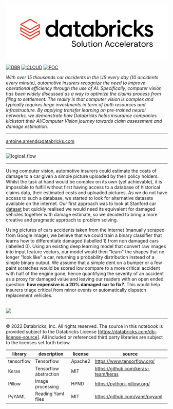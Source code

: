 <img src=https://raw.githubusercontent.com/databricks-industry-solutions/.github/main/profile/solacc_logo.png width="600px">

[![DBR](https://img.shields.io/badge/DBR-10.4ML-red?logo=databricks&style=for-the-badge)](https://docs.databricks.com/release-notes/runtime/10.4ml.html)
[![CLOUD](https://img.shields.io/badge/CLOUD-ALL-blue?logo=googlecloud&style=for-the-badge)](https://databricks.com/try-databricks)
[![POC](https://img.shields.io/badge/POC-5_days-green?style=for-the-badge)](https://databricks.com/try-databricks)


*With over 15 thousands car accidents in the US every day (10 accidents every minute), automotive insurers recognize the need to improve operational efficiency through the use of AI. Specifically, computer vision has been widely discussed as a way to optimize the claims process from filing to settlement. The reality is that computer vision is complex and typically requires large investments in term of both resources and infrastructure. By applying transfer learning on pre-trained neural networks, we demonstrate how Databricks helps insurance companies kickstart their AI/Computer Vision journey towards claim assessment and damage estimation.*

___
<antoine.amend@databricks.com>

___

<img src=https://raw.githubusercontent.com/databricks-industry-solutions/car-classification/main/images/reference_architecture.png alt="logical_flow" width="800">

___ 

Using computer vision, automotive insurers could estimate the costs of damage to a car given a simple picture uploaded by their policy holders. 
Whilst the task at hand would be complex on its own (yet achievable), it is impossible to fulfill without first having access to a database of historical claims data, their estimated costs and uploaded pictures. As we do not have access to such a database, we started to look for alternative datasets available on the internet. Our first approach was to look at Stanford car [dataset](https://ai.stanford.edu/~jkrause/cars/car_dataset.html) but quickly realised we would need its equivalent for damaged vehicles together with damage estimate, so we decided to bring a more creative and pragmatic approach to problem solving.

Using pictures of cars accidents taken from the internet (manually scraped from Google image), we believe that we could train a binary classifier that learns how to differentiate damaged (labelled 1) from non damaged cars (labelled 0). Using an existing deep learning model that convert raw images into input feature vectors, our model would then "learn" the shapes that no longer "look like" a car, returning a probability distribution instead of a simple binary output. We assume that a simple dent on a bumper or a few paint scratches would be scored low compare to a more critical accident with half of the engine gone, hence quantifying the severity of an accident as a proxy for damaged value and leaving our readers with an open ended question: **how expensive is a 20% damaged car to fix?**. This would help insurers triage critical from minor events or automatically dispatch replacement vehicles.

<br>

<img src=https://raw.githubusercontent.com/databricks-industry-solutions/car-classification/main/images/car_vision_classification.png width="600">

___

&copy; 2022 Databricks, Inc. All rights reserved. The source in this notebook is provided subject to the Databricks License [https://databricks.com/db-license-source].  All included or referenced third party libraries are subject to the licenses set forth below.

| library                                               | description             | license    | source                                              |
|-------------------------------------------------------|-------------------------|------------|-----------------------------------------------------|
| tensorflow                                            | Tensorflow              | Apache2    | https://www.tensorflow.org/                         |
| Keras                                                 | Tensorflow abstraction  | MIT        | https://github.com/keras-team/keras                 |
| Pillow                                                | Image processing        | HPND       | https://python-pillow.org/                          |
| PyYAML                                                | Reading Yaml files      | MIT        | https://github.com/yaml/pyyaml                      |

